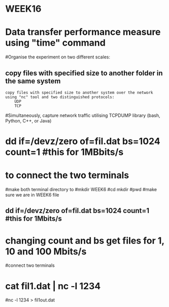 # WEEK16
#  Data transfer performance measure using "time" command
#Organise the experiment on two different scales:

   ## copy files with specified size to another folder in the same system 
    copy files with specified size to another system over the network using "nc" tool and two distinguished protocols:
        UDP
        TCP

#Simultaneously, capture network traffic utilising  TCPDUMP library (bash, Python,  C++, or Java)

# dd if=/devz/zero of=fil.dat bs=1024 count=1  #this for 1MBbits/s
# to connect the two terminals
#make both terminal directory to
#mkdir WEEK6
#cd mkdir
#pwd  #make sure we are in WEEK6 file
## dd if=/devz/zero of=fil.dat bs=1024 count=1  #this for 1Mbits/s
# changing count and bs get files for 1, 10 and 100 Mbits/s
#connect two terminals
# cat fil1.dat | nc -l 1234 
#nc -l 1234 > fil1out.dat

